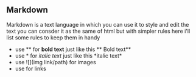 ## Markdown 


Markdown is a text language in which you can use it to style and edit the text 
you can consder it as the same of html but with simpler rules
here i'll list some rules to keep them in handy


* use \*\* for **bold text** just like this \*\* Bold text\*\*
* use \* for *italic text* just like this \*italic text\*
* use ![](img link/path) for images
* use [](link) for links



